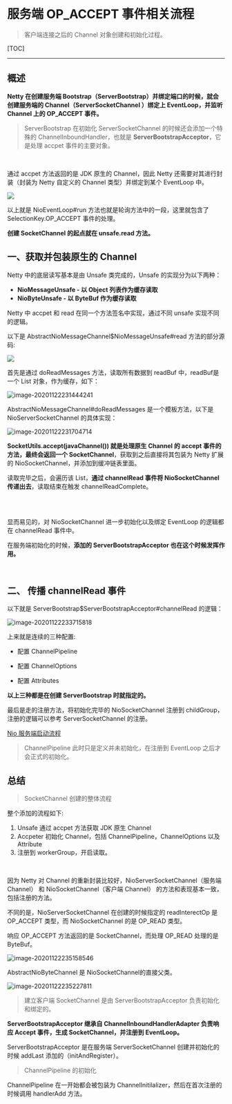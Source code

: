 # 服务端 OP_ACCEPT 事件相关流程

> 客户端连接之后的 Channel 对象创建和初始化过程。

[TOC]

---

## 概述

**Netty 在创建服务端 Bootstrap（ServerBootstrap）并绑定端口的时候，就会创建服务端的 Channel（ServerSocketChannel ）绑定上 EventLoop，并监听 Channel 上的 OP_ACCEPT 事件。**

> ServerBootstrap 在初始化 ServerSocketChannel 的时候还会添加一个特殊的 ChannelInboundHandler，也就是 **ServerBootstrapAcceptor**，它是处理 accpet 事件的主要对象。

<br>

通过 accpet 方法返回的是 JDK 原生的 Channel，因此 Netty 还需要对其进行封装（封装为  Netty 自定义的 Channel 类型）并绑定到某个 EventLoop 中。

![](https://chenqwwq-img.oss-cn-beijing.aliyuncs.com/img/image-20201122230741489.png)

以上就是 NioEventLoop#run 方法也就是轮询方法中的一段，这里就包含了 SelectionKey.OP_ACCEPT 事件的处理。

**创建 SocketChannel 的起点就在 unsafe.read 方法。**



## 一、获取并包装原生的 Channel

Netty 中的底层读写基本是由 Unsafe 类完成的，Unsafe 的实现分为以下两种：

- **NioMessageUnsafe  -  以 Object 列表作为缓存读取**
- **NioByteUnsafe  -  以 ByteBuf 作为缓存读取**

Netty 中 accpet 和 read 在同一个方法签名中实现，通过不同  unsafe 实现不同的逻辑。

以下是 AbstractNioMessageChannel$NioMessageUnsafe#read 方法的部分源码:

![](https://chenqwwq-img.oss-cn-beijing.aliyuncs.com/img/image-20201122231328166.png)

首先是通过 doReadMessages 方法，读取所有数据到 readBuf 中，readBuf是一个  List<Object> 对象，作为缓存，如下：

![image-20201122231444241](https://chenqwwq-img.oss-cn-beijing.aliyuncs.com/img/image-20201122231444241.png)

AbstractNioMessageChannel#doReadMessages 是一个模板方法，以下是 NioServerSocketChannel 的具体实现：

![image-20201122231704714](https://chenqwwq-img.oss-cn-beijing.aliyuncs.com/img/image-20201122231704714.png)

**SocketUtils.accept(javaChannel())  就是处理原生 Channel 的 accept 事件的方法，最终会返回一个 SocketChannel**，获取到之后直接将其包装为 Netty 扩展的 NioSocketChannel，并添加到缓冲链表里面。

读取完毕之后，会遍历该 List，**通过 channelRead 事件将 NioSocketChannel 传递出去**，读取结束在触发 channelReadComplete。

<br>

<br>

显而易见的，对 NioSocketChannel 进一步初始化以及绑定 EventLoop 的逻辑都在 channelRead 事件中。

在服务端初始化的时候，**添加的 ServerBootstrapAcceptor 也在这个时候发挥作用。**

<br>

## 二、 传播 channelRead 事件

 以下就是 ServerBootstrap$ServerBootstrapAcceptor#channelRead 的逻辑：

![image-20201122233715818](https://chenqwwq-img.oss-cn-beijing.aliyuncs.com/img/image-20201122233715818.png)

上来就是连续的三种配置:

- 配置 ChannelPipeline

- 配置 ChannelOptions 

- 配置 Attributes

**以上三种都是在创建 ServerBootstrap 时就指定的。**

最后是走的注册方法，将初始化完毕的 NioSocketChannel 注册到 childGroup，注册的逻辑可以参考 ServerSocketChannel 的注册。

[Nio 服务端启动流程](./Nio服务端启动流程.md)



> ChannelPipeline 此时只是定义并未初始化，在注册到 EventLoop 之后才会正式的初始化。



## 总结

> SocketChannel 创建的整体流程

整个添加的流程如下:

1. Unsafe 通过 accpet 方法获取 JDK 原生 Channel
2. Accpeter 初始化 Channel，包括 ChannelPipeline，ChannelOptions 以及 Attribute
3. 注册到 workerGroup，开启读取。

<br>

因为 Netty 对 Channel 的重新封装比较好，NioServerSocketChannel（服务端 Channel） 和 NioSocketChannel（客户端 Channel） 的方法和表现基本一致，包括注册的方法。

不同的是，NioServerSocketChannel 在创建的时候指定的 readInterectOp 是 OP_ACCEPT 类型，而 NioSocketChannel 的是 OP_READ 类型。

响应 OP_ACCEPT 方法返回的是 SocketChannel，而处理 OP_READ 处理的是 ByteBuf。

![image-20201122235158546](https://chenqwwq-img.oss-cn-beijing.aliyuncs.com/img/image-20201122235158546.png)

AbstractNioByteChannel 是 NioSocketChannel的直接父类。

![image-20201122235227811](https://chenqwwq-img.oss-cn-beijing.aliyuncs.com/img/image-20201122235227811.png)



> 建立客户端 SocketChannel 是由 ServerBootstrapAcceptor 负责初始化和绑定的。

**ServerBootstrapAcceptor 继承自 ChannelInboundHandlerAdapter 负责响应 Accept 事件，生成 SocketChannel，并注册到 EventLoop。**

ServerBootstrapAcceptor 是在服务端 ServerSocketChannel 创建并初始化的时候 addLast 添加的（initAndRegister）。





> ChannelPipeline 的初始化

ChannelPipeline 在一开始都会被包装为 ChannelInitilalizer，然后在首次注册的时候调用 handlerAdd 方法。

